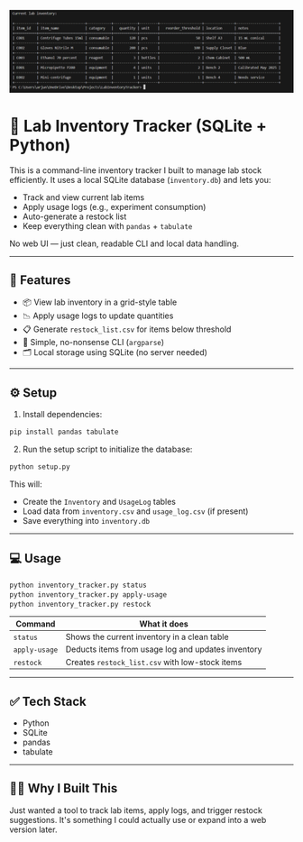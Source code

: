 ![alt text](image.png)

# 🧪 Lab Inventory Tracker (SQLite + Python)

This is a command-line inventory tracker I built to manage lab stock efficiently. It uses a local SQLite database (`inventory.db`) and lets you:

- Track and view current lab items
- Apply usage logs (e.g., experiment consumption)
- Auto-generate a restock list
- Keep everything clean with `pandas` + `tabulate`

No web UI — just clean, readable CLI and local data handling.

---

## 🔧 Features

- 📦 View lab inventory in a grid-style table
- 📉 Apply usage logs to update quantities
- 📋 Generate `restock_list.csv` for items below threshold
- 🧠 Simple, no-nonsense CLI (`argparse`)
- 🗂️ Local storage using SQLite (no server needed)

---

## ⚙️ Setup

1. Install dependencies:

```bash
pip install pandas tabulate
```

2. Run the setup script to initialize the database:

```bash
python setup.py
```

This will:

- Create the `Inventory` and `UsageLog` tables
- Load data from `inventory.csv` and `usage_log.csv` (if present)
- Save everything into `inventory.db`

---

## 💻 Usage

```bash
python inventory_tracker.py status
python inventory_tracker.py apply-usage
python inventory_tracker.py restock
```

| Command        | What it does                                         |
|----------------|------------------------------------------------------|
| `status`       | Shows the current inventory in a clean table         |
| `apply-usage`  | Deducts items from usage log and updates inventory   |
| `restock`      | Creates `restock_list.csv` with low-stock items      |

---



## ✅ Tech Stack

- Python
- SQLite
- pandas
- tabulate

---

## 🙋‍♂️ Why I Built This

Just wanted a tool to track lab items, apply logs, and trigger restock suggestions. It's something I could actually use or expand into a web version later.